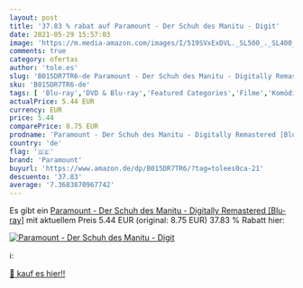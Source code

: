 ```yaml
---
layout: post
title: '37.83 % rabat auf Paramount - Der Schuh des Manitu - Digit'
date: 2021-05-29 15:57:03
image: 'https://m.media-amazon.com/images/I/519SVxExDVL._SL500_._SL400_.jpg'
comments: true
category: ofertas
author: 'tole.es'
slug: 'B015DR7TR6-de Paramount - Der Schuh des Manitu - Digitally Remastered...'
sku: 'B015DR7TR6-de'
tags: [ 'Blu-ray','DVD & Blu-ray','Featured Categories','Filme','Komödie & Unterhaltung','Western','paramount', ]
actualPrice: 5.44 EUR
currency: EUR
price: 5.44
comparePrice: 8.75 EUR
prodname: 'Paramount - Der Schuh des Manitu - Digitally Remastered [Blu-ray]'
country: 'de'
flag: '🇩🇪'
brand: 'Paramount'
buyurl: 'https://www.amazon.de/dp/B015DR7TR6/?tag=tolees0ca-21'
descuento: '37.83'
average: '7.3683870967742'
---
```


Es gibt ein [Paramount - Der Schuh des Manitu - Digitally Remastered [Blu-ray]](https://www.amazon.de/dp/B015DR7TR6/?tag=tolees0ca-21) mit aktuellem Preis 5.44 EUR (original: 8.75 EUR) 37.83 % Rabatt hier:

[![Paramount - Der Schuh des Manitu - Digit](https://m.media-amazon.com/images/I/519SVxExDVL._SL500_._SL400_.jpg)](https://www.amazon.de/dp/B015DR7TR6/?tag=tolees0ca-21)

ℹ️:


[🛒 kauf es hier!!](https://www.amazon.de/dp/B015DR7TR6/?tag=tolees0ca-21)
